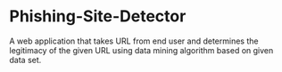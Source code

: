 # Phishing-Site-Detector
A web application that takes URL from end user and determines the legitimacy of the given URL using data mining algorithm based on given data set.
